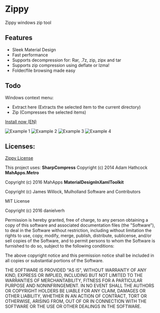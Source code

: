 # Zippy
Zippy windows zip tool

## Features
- Sleek Material Design
- Fast performance
- Supports decompression for: Rar, .7z, zip, zipx and tar
- Supports zip compression using deflate or lzma!
- Folder/file browsing made easy

## Todo
Windows context menu:
- Extract here (Extracts the selected item to the current directory)
- Zip (Compresses the selected items)

[Install now (EN)](https://github.com/danielverh/Zippy/raw/master/Setup%20Files/en/Zippy.exe)

![Example 1](http://i.imgur.com/pwuxXaX.png)
![Example 2](http://i.imgur.com/UVOzAQO.png)
![Example 3](http://i.imgur.com/O00ifVR.png)
![Example 4](http://i.imgur.com/4h4VOBj.png)

## Licenses:
[Zippy License](https://github.com/danielverh/Zippy/blob/master/LICENSE.md)

This project uses:
**SharpCompress**
Copyright (c) 2014  Adam Hathcock
**MahApps.Metro**

Copyright (c) 2016 MahApps
**MaterialDesignInXamlToolkit**

Copyright (c) James Willock,  Mulholland Software and Contributors

MIT License

Copyright (c) 2016 danielverh

Permission is hereby granted, free of charge, to any person obtaining a copy of this software and associated documentation files (the "Software"), to deal in the Software without restriction, including without limitation the rights to use, copy, modify, merge, publish, distribute, sublicense, and/or sell copies of the Software, and to permit persons to whom the Software is furnished to do so, subject to the following conditions:

The above copyright notice and this permission notice shall be included in all copies or substantial portions of the Software.

THE SOFTWARE IS PROVIDED "AS IS", WITHOUT WARRANTY OF ANY KIND, EXPRESS OR IMPLIED, INCLUDING BUT NOT LIMITED TO THE WARRANTIES OF MERCHANTABILITY, FITNESS FOR A PARTICULAR PURPOSE AND NONINFRINGEMENT. IN NO EVENT SHALL THE AUTHORS OR COPYRIGHT HOLDERS BE LIABLE FOR ANY CLAIM, DAMAGES OR OTHER LIABILITY, WHETHER IN AN ACTION OF CONTRACT, TORT OR OTHERWISE, ARISING FROM, OUT OF OR IN CONNECTION WITH THE SOFTWARE OR THE USE OR OTHER DEALINGS IN THE SOFTWARE.